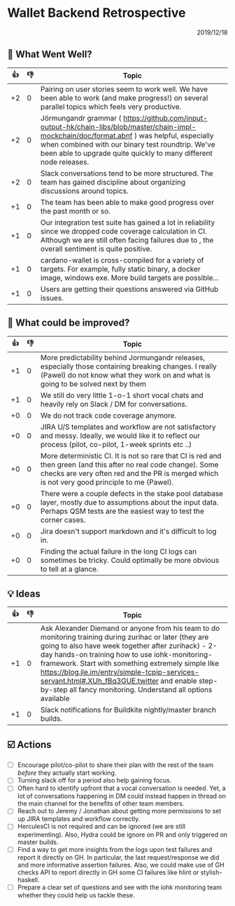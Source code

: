 # Wallet Backend Retrospective

<p align="right">2019/12/18</p>

## :tada: What Went Well?

:thumbsup: | :thumbsdown: | Topic
---        | ---          | ---
+2         | 0            | Pairing on user stories seem to work well. We have been able to work (and make progress!) on several parallel topics which feels very productive.
+2         | 0            | Jörmungandr grammar ( https://github.com/input-output-hk/chain-libs/blob/master/chain-impl-mockchain/doc/format.abnf ) was helpful, especially when combined with our binary test roundtrip. We've been able to upgrade quite quickly to many different node releases.
+2         | 0            | Slack conversations tend to be more structured. The team has gained discipline about organizing discussions around topics.
+1         | 0            | The team has been able to make good progress over the past month or so.
+1         | 0            | Our integration test suite has gained a lot in reliability since we dropped code coverage calculation in CI. Although we are still often facing failures due to <insert random nix failure>, the overall sentiment is quite positive.
+1         | 0            | cardano-wallet is cross-compiled for a variety of targets. For example, fully static binary, a docker image, windows exe. More build targets are possible...
+1         | 0            | Users are getting their questions answered via GitHub issues.


## :construction_worker: What could be improved?

:thumbsup: | :thumbsdown: | Topic
---        | ---          | ---
+1         | 0            | More predictability behind Jormungandr releases, especially those containing breaking changes. I really (Pawel) do not know what they work on and what is going to be solved next by them
+1         | 0            | We still do very little 1-o-1 short vocal chats and heavily rely on Slack / DM for conversations.
+0         | 0            | We do not track code coverage anymore.
+0         | 0            | JIRA U/S templates and workflow are not satisfactory and messy. Ideally, we would like it to reflect our process (pilot, co-pilot, 1-week sprints etc ..)
+0         | 0            | More deterministic CI. It is not so rare that CI is red and then green (and this after no real code change). Some checks are very often red and the PR is merged which is not very good principle to me (Pawel).
+0         | 0            | There were a couple defects in the stake pool database layer, mostly due to assumptions about the input data. Perhaps QSM tests are the easiest way to test the corner cases.
+0         | 0            | Jira doesn't support markdown and it's difficult to log in.
+0         | 0            | Finding the actual failure in the long CI logs can sometimes be tricky. Could optimally be more obvious to tell at a glance.

## :bulb: Ideas

:thumbsup: | :thumbsdown: | Topic
---        | ---          | ---
+1         | 0            | Ask Alexander Diemand or anyone from his team to do monitoring training during zurihac or later (they are going to also have week together after zurihack) - 2-day hands-on training how to use iohk-monitoring-framework. Start with something extremely simple like https://blog.jle.im/entry/simple-tcpip-services-servant.html#.XUh_fBq3GUE.twitter and enable step-by-step all fancy monitoring. Understand all options available
+1         | 0            | Slack notifications for Buildkite nightly/master branch builds.

## :ballot_box_with_check: Actions

- [ ] Encourage pilot/co-pilot to share their plan with the rest of the team *before* they actually start working.
- [ ] Turning slack off for a period also help gaining focus.
- [ ] Often hard to identify upfront that a vocal conversation is needed. Yet, a lot of conversations happening in DM could instead happen in thread on the main channel for the benefits of other team members.
- [ ] Reach out to Jeremy / Jonathan about getting more permissions to set up JIRA templates and workflow correctly. 
- [ ] HerculesCI is not required and can be ignored (we are still experimenting). Also, Hydra could be ignore on PR and only triggered on master builds.
- [ ] Find a way to get more insights from the logs upon test failures and report it directly on GH. In particular, the last request/response we did and more informative assertion failures. Also, we could make use of GH checks API to report directly in GH some CI failures like hlint or stylish-haskell.
- [ ] Prepare a clear set of questions and see with the iohk monitoring team whether they could help us tackle these.
